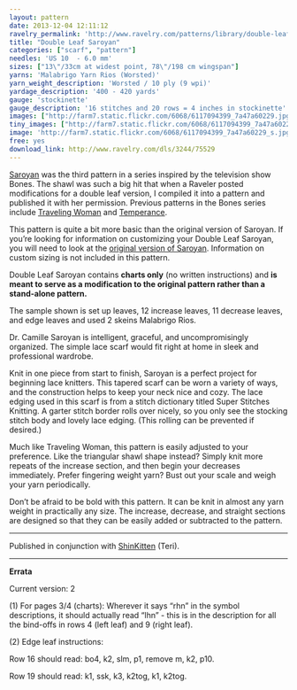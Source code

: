 ```yaml
---
layout: pattern
date: 2013-12-04 12:11:12
ravelry_permalink: 'http://www.ravelry.com/patterns/library/double-leaf-saroyan'
title: "Double Leaf Saroyan"
categories: ["scarf", "pattern"]
needles: 'US 10  - 6.0 mm'
sizes: ["13\"/33cm at widest point, 78\"/198 cm wingspan"]
yarns: 'Malabrigo Yarn Rios (Worsted)'
yarn_weight_description: 'Worsted / 10 ply (9 wpi)'
yardage_description: '400 - 420 yards'
gauge: 'stockinette'
gauge_description: '16 stitches and 20 rows = 4 inches in stockinette'
images: ["http://farm7.static.flickr.com/6068/6117094399_7a47a60229.jpg", "http://images4-d.ravelrycache.com/uploads/jlforbess/94612351/DSC_0059_medium.JPG", "http://images4.ravelrycache.com/uploads/MissKerstin/178848533/DSCF0089_medium.JPG", "http://farm7.static.flickr.com/6082/6117639344_2a6d7546bb.jpg", "http://farm7.static.flickr.com/6072/6117639490_af0522d49a.jpg"]
tiny_images: ["http://farm7.static.flickr.com/6068/6117094399_7a47a60229_s.jpg", "http://images4-b.ravelrycache.com/uploads/jlforbess/94612351/DSC_0059_square.JPG", "http://images4.ravelrycache.com/uploads/MissKerstin/178848533/DSCF0089_square.JPG", "http://farm7.static.flickr.com/6082/6117639344_2a6d7546bb_s.jpg", "http://farm7.static.flickr.com/6072/6117639490_af0522d49a_s.jpg"]
image: 'http://farm7.static.flickr.com/6068/6117094399_7a47a60229_s.jpg'
free: yes
download_link: http://www.ravelry.com/dls/3244/75529
---
```

<p><a href='http://www.ravelry.com/patterns/library/saroyan'>Saroyan</a> was the third pattern in a series inspired by the television show Bones. The shawl was such a big hit that when a Raveler posted modifications for a double leaf version, I compiled it into a pattern and published it with her permission. Previous patterns in the Bones series include <a href='http://www.ravelry.com/patterns/library/traveling-woman'>Traveling Woman</a> and <a href='http://www.ravelry.com/patterns/library/temperance'>Temperance</a>.</p>

<p>This pattern is quite a bit more basic than the original version of Saroyan. If you’re looking for information on customizing your Double Leaf Saroyan, you will need to look at the <a href='http://www.ravelry.com/patterns/library/temperance'>original version of Saroyan</a>. Information on custom sizing is not included in this pattern.</p>

<p>Double Leaf Saroyan contains <strong>charts only</strong> (no written instructions) and <strong>is meant to serve as a modification to the original pattern rather than a stand-alone pattern.</strong></p>

<p>The sample shown is set up leaves, 12 increase leaves, 11 decrease leaves, and edge leaves and used 2 skeins Malabrigo Rios.</p>

<p>Dr. Camille Saroyan is intelligent, graceful, and uncompromisingly organized. The simple lace scarf would fit right at home in sleek and professional wardrobe.</p>

<p>Knit in one piece from start to finish, Saroyan is a perfect project for beginning lace knitters. This tapered scarf can be worn a variety of ways, and the construction helps to keep your neck nice and cozy. The lace edging used in this scarf is from a stitch dictionary titled Super Stitches Knitting. A garter stitch border rolls over nicely, so you only see the stocking stitch body and lovely lace edging. (This rolling can be prevented if desired.)</p>

<p>Much like Traveling Woman, this pattern is easily adjusted to your preference. Like the triangular shawl shape instead? Simply knit more repeats of the increase section, and then begin your decreases immediately. Prefer fingering weight yarn? Bust out your scale and weigh your yarn periodically.</p>

<p>Don&#8217;t be afraid to be bold with this pattern. It can be knit in almost any yarn weight in practically any size. The increase, decrease, and straight sections are designed so that they can be easily added or subtracted to the pattern.</p>
<hr />
<p>Published in conjunction with <a href='http://www.ravelry.com/patterns/library/traveling-woman'>ShinKitten</a> (Teri).</p>
<hr />
<p><strong>Errata</strong></p>

<p>Current version: 2</p>

<p>(1) For pages 3/4 (charts): Wherever it says &#8220;rhn&#8221; in the symbol descriptions, it should actually read &#8220;lhn&#8221; - this is in the description for all the bind-offs in rows 4 (left leaf) and 9 (right leaf).</p>

<p>(2) Edge leaf instructions:</p>

<p>Row 16 should read: bo4, k2, slm, p1, remove m, k2, p10.</p>

<p>Row 19 should read: k1, ssk, k3, k2tog, k1, k2tog.</p>